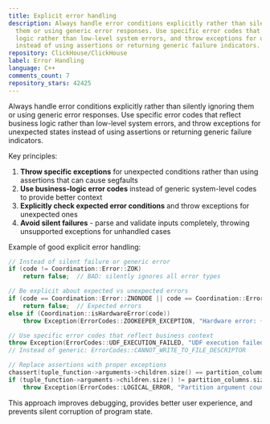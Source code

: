 ```yaml
---
title: Explicit error handling
description: Always handle error conditions explicitly rather than silently ignoring
  them or using generic error responses. Use specific error codes that reflect business
  logic rather than low-level system errors, and throw exceptions for unexpected states
  instead of using assertions or returning generic failure indicators.
repository: ClickHouse/ClickHouse
label: Error Handling
language: C++
comments_count: 7
repository_stars: 42425
---
```


Always handle error conditions explicitly rather than silently ignoring them or using generic error responses. Use specific error codes that reflect business logic rather than low-level system errors, and throw exceptions for unexpected states instead of using assertions or returning generic failure indicators.

Key principles:
1. **Throw specific exceptions** for unexpected conditions rather than using assertions that can cause segfaults
2. **Use business-logic error codes** instead of generic system-level codes to provide better context
3. **Explicitly check expected error conditions** and throw exceptions for unexpected ones
4. **Avoid silent failures** - parse and validate inputs completely, throwing unsupported exceptions for unhandled cases

Example of good explicit error handling:
```cpp
// Instead of silent failure or generic error
if (code != Coordination::Error::ZOK)
    return false;  // BAD: silently ignores all error types

// Be explicit about expected vs unexpected errors
if (code == Coordination::Error::ZNONODE || code == Coordination::Error::ZNOAUTH)
    return false;  // Expected errors
else if (Coordination::isHardwareError(code))
    throw Exception(ErrorCodes::ZOOKEEPER_EXCEPTION, "Hardware error: {}", code);  // Unexpected errors

// Use specific error codes that reflect business context
throw Exception(ErrorCodes::UDF_EXECUTION_FAILED, "UDF execution failed: {}", details);
// Instead of generic: ErrorCodes::CANNOT_WRITE_TO_FILE_DESCRIPTOR

// Replace assertions with proper exceptions
chassert(tuple_function->arguments->children.size() == partition_columns.size());  // BAD
if (tuple_function->arguments->children.size() != partition_columns.size())
    throw Exception(ErrorCodes::LOGICAL_ERROR, "Partition argument count mismatch");  // GOOD
```

This approach improves debugging, provides better user experience, and prevents silent corruption of program state.